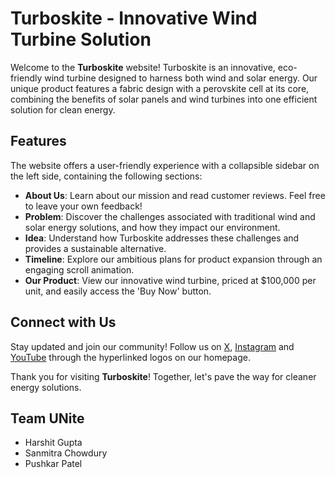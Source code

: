 # Turboskite - Innovative Wind Turbine Solution

Welcome to the **Turboskite** website! Turboskite is an innovative, eco-friendly wind turbine designed to harness both wind and solar energy. Our unique product features a fabric design with a perovskite cell at its core, combining the benefits of solar panels and wind turbines into one efficient solution for clean energy.

## Features

The website offers a user-friendly experience with a collapsible sidebar on the left side, containing the following sections:

- **About Us**: Learn about our mission and read customer reviews. Feel free to leave your own feedback!
- **Problem**: Discover the challenges associated with traditional wind and solar energy solutions, and how they impact our environment.
- **Idea**: Understand how Turboskite addresses these challenges and provides a sustainable alternative.
- **Timeline**: Explore our ambitious plans for product expansion through an engaging scroll animation.
- **Our Product**: View our innovative wind turbine, priced at $100,000 per unit, and easily access the 'Buy Now' button.

## Connect with Us

Stay updated and join our community! 
Follow us on 
[X](https://x.com/UNite7SDG?t=YWxyQyEw5CIssrHb40crqA&s=08),
[Instagram](https://www.instagram.com/unite7sdg/?utm_source=qr) and
[YouTube](https://www.youtube.com/@UNite-jj4zl/about) 
through the hyperlinked logos on our homepage.

Thank you for visiting **Turboskite**! Together, let's pave the way for cleaner energy solutions.

## Team UNite
- Harshit Gupta
- Sanmitra Chowdury
- Pushkar Patel
